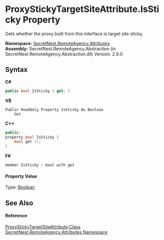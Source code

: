 # ProxyStickyTargetSiteAttribute.IsSticky Property 
 

Gets whether the proxy built from this interface is target site sticky.

**Namespace:**&nbsp;<a href="N_SecretNest_RemoteAgency_Attributes">SecretNest.RemoteAgency.Attributes</a><br />**Assembly:**&nbsp;SecretNest.RemoteAgency.Abstraction (in SecretNest.RemoteAgency.Abstraction.dll) Version: 2.0.0

## Syntax

**C#**<br />
``` C#
public bool IsSticky { get; }
```

**VB**<br />
``` VB
Public ReadOnly Property IsSticky As Boolean
	Get
```

**C++**<br />
``` C++
public:
property bool IsSticky {
	bool get ();
}
```

**F#**<br />
``` F#
member IsSticky : bool with get

```


#### Property Value
Type: <a href="https://docs.microsoft.com/dotnet/api/system.boolean" target="_blank">Boolean</a>

## See Also


#### Reference
<a href="T_SecretNest_RemoteAgency_Attributes_ProxyStickyTargetSiteAttribute">ProxyStickyTargetSiteAttribute Class</a><br /><a href="N_SecretNest_RemoteAgency_Attributes">SecretNest.RemoteAgency.Attributes Namespace</a><br />